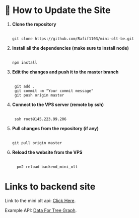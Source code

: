 # 🚀 How to Update the Site

1. **Clone the repository** <br><br>
   ```
   git clone https://github.com/Rafif1103/mini-olt-be.git
   ```
2. **Install all the dependencies (make sure to install node)** <br><br>
   ```
   npm install
   ```
3. **Edit the changes and push it to the master branch** <br><br>
   ```
    git add .
    git commit -m "Your commit message"
    git push origin master
   ```
4. **Connect to the VPS server (remote by ssh)** <br><br>
   ```
    ssh root@145.223.99.206
   ```
5. **Pull changes from the repository (if any)** <br><br>
   ```
   git pull origin master
   ```
6. **Reload the website from the VPS** <br><br>
   ```
     pm2 reload backend_mini_olt
   ```

# Links to backend site

Link to the mini olt api: [Click Here](https://api-mini-olt.scmt-telkom.com/).

Example API: [Data For Tree Graph](https://api-mini-olt.scmt-telkom.com/api/v1/get-data).

